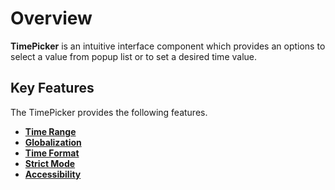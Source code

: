 # Overview

**TimePicker** is an intuitive interface component which provides an options to select a value
from popup list or to set a desired time value.

## Key Features

The TimePicker provides the following features.

* **[Time Range](/timepicker/time-range/)**
* **[Globalization](/timepicker/globalization/)**
* **[Time Format](/timepicker/getting-started/#setting-the-time-format)**
* **[Strict Mode](/timepicker/strict-mode/)**
* **[Accessibility](/timepicker/accessibility/)**